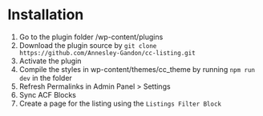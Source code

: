 # Installation
1. Go to the plugin folder /wp-content/plugins
2. Download the plugin source by `git clone https://github.com/Annesley-Gandon/cc-listing.git`
3. Activate the plugin
4. Compile the styles in wp-content/themes/cc_theme by running `npm run dev` in the folder
5. Refresh Permalinks in Admin Panel > Settings
6. Sync ACF Blocks
7. Create a page for the listing using the `Listings Filter Block`
